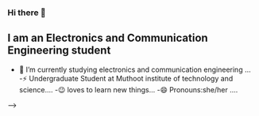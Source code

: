 ### Hi there 👋
## I am an Electronics and Communication Engineering student




- 🔭 I’m currently studying electronics and communication engineering ...
-⚡ Undergraduate Student at Muthoot institute of technology and science....
-😉 loves to learn new things...
-😄 Pronouns:she/her ....


-->

